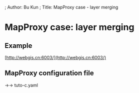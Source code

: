 ; Author: Bu Kun
; Title: MapProxy case - layer merging

# MapProxy case: layer merging


## Example


[http://webgis.cn:6003/](http://webgis.cn:6003/)


## MapProxy configuration file

->-> tuto-c.yaml
